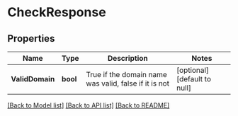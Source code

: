 # CheckResponse

## Properties
Name | Type | Description | Notes
------------ | ------------- | ------------- | -------------
**ValidDomain** | **bool** | True if the domain name was valid, false if it is not | [optional] [default to null]

[[Back to Model list]](../README.md#documentation-for-models) [[Back to API list]](../README.md#documentation-for-api-endpoints) [[Back to README]](../README.md)


